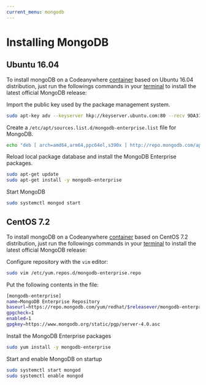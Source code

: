 ```yaml
---
current_menu: mongodb
---
```


# Installing MongoDB

## Ubuntu 16.04

To install mongoDB on a Codeanywhere [container](http://docs.codeanywhere.com/connections/container.html) based on Ubuntu 16.04 distribution, just run the followings commands in your [terminal](http://docs.codeanywhere.com/overview/codeanywhereui/terminal.html) to install the latest official MongoDB release:

Import the public key used by the package management system.

 ```sh
sudo apt-key adv --keyserver hkp://keyserver.ubuntu.com:80 --recv 9DA31620334BD75D9DCB49F368818C72E52529D4
```

Create a `/etc/apt/sources.list.d/mongodb-enterprise.list` file for MongoDB.
```sh
echo "deb [ arch=amd64,arm64,ppc64el,s390x ] http://repo.mongodb.com/apt/ubuntu xenial/mongodb-enterprise/4.0 multiverse" | sudo tee /etc/apt/sources.list.d/mongodb-enterprise.list
```

Reload local package database and install the MongoDB Enterprise packages.
```sh
sudo apt-get update
sudo apt-get install -y mongodb-enterprise
```

Start MongoDB
```sh
sudo systemctl mongod start
```

## CentOS 7.2
To install mongoDB on a Codeanywhere [container](http://docs.codeanywhere.com/connections/container.html) based on CentOS 7.2 distribution, just run the followings commands in your [terminal](http://docs.codeanywhere.com/overview/codeanywhereui/terminal.html) to install the latest official MongoDB release:

Configure repository with the `vim` editor:
```sh
sudo vim /etc/yum.repos.d/mongodb-enterprise.repo
```

Put the following contents in the file:
```sh
[mongodb-enterprise]
name=MongoDB Enterprise Repository
baseurl=https://repo.mongodb.com/yum/redhat/$releasever/mongodb-enterprise/4.0/$basearch/
gpgcheck=1
enabled=1
gpgkey=https://www.mongodb.org/static/pgp/server-4.0.asc
```

Install the MongoDB Enterprise packages
```sh
sudo yum install -y mongodb-enterprise
```

Start and enable MongoDB on startup
```sh
sudo systemctl start mongod
sudo systemctl enable mongod
```